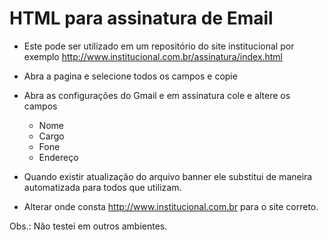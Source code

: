 # HTML para assinatura de Email

* Este pode ser utilizado em um repositório do site institucional por exemplo http://www.institucional.com.br/assinatura/index.html

* Abra a pagina e selecione todos os campos e copie

* Abra as configurações do Gmail e em assinatura cole e altere os campos
	* Nome
	* Cargo
	* Fone
	* Endereço

* Quando existir atualização do arquivo banner ele substitui de maneira automatizada para todos que utilizam.

* Alterar onde consta http://www.institucional.com.br para o site correto.



Obs.: Não testei em outros ambientes.

